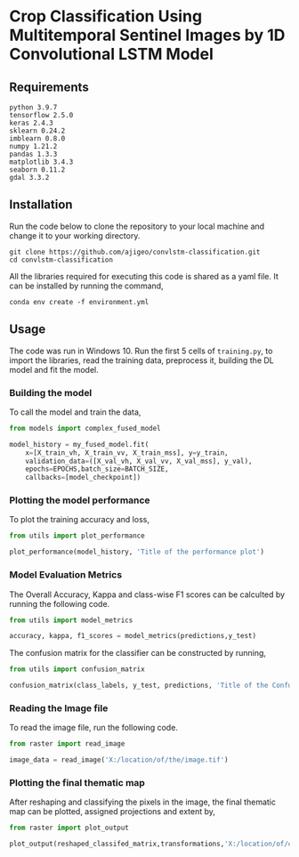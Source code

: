 # Crop Classification Using Multitemporal Sentinel Images by 1D Convolutional LSTM Model

## Requirements
```
python 3.9.7
tensorflow 2.5.0
keras 2.4.3
sklearn 0.24.2
imblearn 0.8.0
numpy 1.21.2
pandas 1.3.3
matplotlib 3.4.3
seaborn 0.11.2
gdal 3.3.2
```
## Installation

Run the code below to clone the repository to your local machine and change it to your working directory.
```
git clone https://github.com/ajigeo/convlstm-classification.git
cd convlstm-classification
```

All the libraries required for executing this code is shared as a yaml file. It can be installed by running the command,
```
conda env create -f environment.yml
```

## Usage
The code was run in Windows 10.
Run the first 5 cells of `training.py`, to import the libraries, read the training data, preprocess it, building the DL model and fit the model.

### Building the model
To call the model and train the data,
```python
from models import complex_fused_model

model_history = my_fused_model.fit(
	x=[X_train_vh, X_train_vv, X_train_mss], y=y_train,
	validation_data=([X_val_vh, X_val_vv, X_val_mss], y_val),
	epochs=EPOCHS,batch_size=BATCH_SIZE,
    callbacks=[model_checkpoint])
```  
### Plotting the model performance
To plot the training accuracy and loss,
```python
from utils import plot_performance

plot_performance(model_history, 'Title of the performance plot')
```

### Model Evaluation Metrics
The Overall Accuracy, Kappa and class-wise F1 scores can be calculted by running the following code.
```python
from utils import model_metrics

accuracy, kappa, f1_scores = model_metrics(predictions,y_test)
```

The confusion matrix for the classifier can be constructed by running,
```python
from utils import confusion_matrix

confusion_matrix(class_labels, y_test, predictions, 'Title of the Confusion Matrix')
```

###  Reading the Image file
To read the image file, run the following code.
```python
from raster import read_image

image_data = read_image('X:/location/of/the/image.tif')
```

### Plotting the final thematic map
After reshaping and classifying the pixels in the image, the final thematic map can be plotted, assigned projections and extent by,
```python
from raster import plot_output

plot_output(reshaped_classifed_matrix,transformations,'X:/location/of/classifed_map.tif')
```


